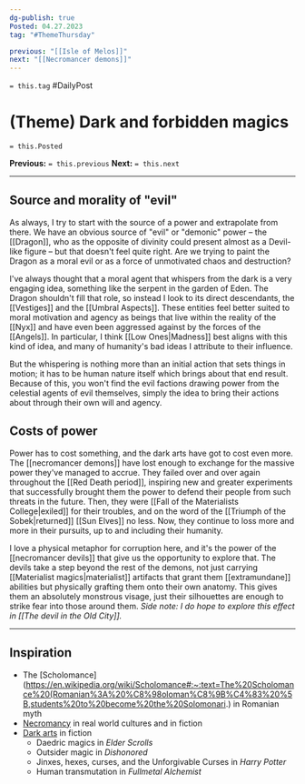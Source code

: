 ```yaml
---
dg-publish: true
Posted: 04.27.2023
tag: "#ThemeThursday"

previous: "[[Isle of Melos]]"
next: "[[Necromancer demons]]"
---
```

`= this.tag` #DailyPost 
# (Theme) Dark and forbidden magics
`= this.Posted`

**Previous:** `= this.previous`
**Next:** `= this.next`

---

## Source and morality of "evil"

As always, I try to start with the source of a power and extrapolate from there. We have an obvious source of "evil" or "demonic" power – the [[Dragon]], who as the opposite of divinity could present almost as a Devil-like figure – but that doesn't feel quite right. Are we trying to paint the Dragon as a moral evil or as a force of unmotivated chaos and destruction?

I've always thought that a moral agent that whispers from the dark is a very engaging idea, something like the serpent in the garden of Eden. The Dragon shouldn't fill that role, so instead I look to its direct descendants, the [[Vestiges]] and the [[Umbral Aspects]]. These entities feel better suited to moral motivation and agency as beings that live within the reality of the [[Nyx]] and have even been aggressed against by the forces of the [[Angels]]. In particular, I think [[Low Ones|Madness]] best aligns with this kind of idea, and many of humanity's bad ideas I attribute to their influence.

But the whispering is nothing more than an initial action that sets things in motion; it has to be human nature itself which brings about that end result. Because of this, you won't find the evil factions drawing power from the celestial agents of evil themselves, simply the idea to bring their actions about through their own will and agency.

## Costs of power

Power has to cost something, and the dark arts have got to cost even more. The [[necromancer demons]] have lost enough to exchange for the massive power they've managed to accrue. They failed over and over again throughout the [[Red Death period]], inspiring new and greater experiments that successfully brought them the power to defend their people from such threats in the future. Then, they were [[Fall of the Materialists College|exiled]] for their troubles, and on the word of the [[Triumph of the Sobek|returned]] [[Sun Elves]] no less. Now, they continue to loss more and more in their pursuits, up to and including their humanity.

I love a physical metaphor for corruption here, and it's the power of the [[necromancer devils]] that give us the opportunity to explore that. The devils take a step beyond the rest of the demons, not just carrying [[Materialist magics|materialist]] artifacts that grant them [[extramundane]] abilities but physically grafting them onto their own anatomy. This gives them an absolutely monstrous visage, just their silhouettes are enough to strike fear into those around them. *Side note: I do hope to explore this effect in [[The devil in the Old City]].*

---

## Inspiration
- The [Scholomance](https://en.wikipedia.org/wiki/Scholomance#:~:text=The%20Scholomance%20(Romanian%3A%20%C8%98oloman%C8%9B%C4%83%20%5B,students%20to%20become%20the%20Solomonari.) in Romanian myth
- [Necromancy](https://en.wikipedia.org/wiki/Necromancy) in real world cultures and in fiction
- [Dark arts](https://en.wikipedia.org/wiki/Dark_arts) in fiction
    - Daedric magics in *Elder Scrolls*
    - Outsider magic in *Dishonored*
    - Jinxes, hexes, curses, and the Unforgivable Curses in *Harry Potter*
    - Human transmutation in *Fullmetal Alchemist*